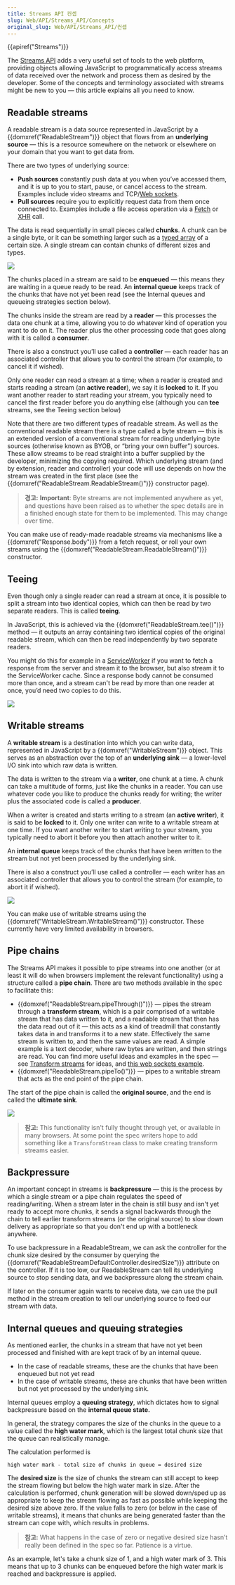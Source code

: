 ```yaml
---
title: Streams API 컨셉
slug: Web/API/Streams_API/Concepts
original_slug: Web/API/Streams_API/컨셉
---
```


{{apiref("Streams")}}

The [Streams API](/ko/docs/Web/API/Streams_API) adds a very useful set of tools to the web platform, providing objects allowing JavaScript to programmatically access streams of data received over the network and process them as desired by the developer. Some of the concepts and terminology associated with streams might be new to you — this article explains all you need to know.

## Readable streams

A readable stream is a data source represented in JavaScript by a {{domxref("ReadableStream")}} object that flows from an **underlying source** — this is a resource somewhere on the network or elsewhere on your domain that you want to get data from.

There are two types of underlying source:

- **Push sources** constantly push data at you when you’ve accessed them, and it is up to you to start, pause, or cancel access to the stream. Examples include video streams and TCP/[Web sockets](/ko/docs/Web/API/WebSockets_API).
- **Pull sources** require you to explicitly request data from them once connected to. Examples include a file access operation via a [Fetch](/ko/docs/Web/API/Fetch_API) or [XHR](/ko/docs/Web/API/XMLHttpRequest/XMLHttpRequest) call.

The data is read sequentially in small pieces called **chunks**. A chunk can be a single byte, or it can be something larger such as a [typed array](/ko/docs/Web/JavaScript/Typed_arrays) of a certain size. A single stream can contain chunks of different sizes and types.

![](readable_streams.png)

The chunks placed in a stream are said to be **enqueued** — this means they are waiting in a queue ready to be read. An **internal queue** keeps track of the chunks that have not yet been read (see the Internal queues and queueing strategies section below).

The chunks inside the stream are read by a **reader** — this processes the data one chunk at a time, allowing you to do whatever kind of operation you want to do on it. The reader plus the other processing code that goes along with it is called a **consumer**.

There is also a construct you’ll use called a **controller** — each reader has an associated controller that allows you to control the stream (for example, to cancel it if wished).

Only one reader can read a stream at a time; when a reader is created and starts reading a stream (an **active reader**), we say it is **locked** to it. If you want another reader to start reading your stream, you typically need to cancel the first reader before you do anything else (although you can **tee** streams, see the Teeing section below)

Note that there are two different types of readable stream. As well as the conventional readable stream there is a type called a byte stream — this is an extended version of a conventional stream for reading underlying byte sources (otherwise known as BYOB, or “bring your own buffer”) sources. These allow streams to be read straight into a buffer supplied by the developer, minimizing the copying required. Which underlying stream (and by extension, reader and controller) your code will use depends on how the stream was created in the first place (see the {{domxref("ReadableStream.ReadableStream()")}} constructor page).

> **경고:** **Important**: Byte streams are not implemented anywhere as yet, and questions have been raised as to whether the spec details are in a finished enough state for them to be implemented. This may change over time.

You can make use of ready-made readable streams via mechanisms like a {{domxref("Response.body")}} from a fetch request, or roll your own streams using the {{domxref("ReadableStream.ReadableStream()")}} constructor.

## Teeing

Even though only a single reader can read a stream at once, it is possible to split a stream into two identical copies, which can then be read by two separate readers. This is called **teeing**.

In JavaScript, this is achieved via the {{domxref("ReadableStream.tee()")}} method — it outputs an array containing two identical copies of the original readable stream, which can then be read independently by two separate readers.

You might do this for example in a [ServiceWorker](/ko/docs/Web/API/Service_Worker_API) if you want to fetch a response from the server and stream it to the browser, but also stream it to the ServiceWorker cache. Since a response body cannot be consumed more than once, and a stream can't be read by more than one reader at once, you’d need two copies to do this.

![](tee.png)

## Writable streams

A **writable stream** is a destination into which you can write data, represented in JavaScript by a {{domxref("WritableStream")}} object. This serves as an abstraction over the top of an **underlying sink** — a lower-level I/O sink into which raw data is written.

The data is written to the stream via a **writer**, one chunk at a time. A chunk can take a multitude of forms, just like the chunks in a reader. You can use whatever code you like to produce the chunks ready for writing; the writer plus the associated code is called a **producer**.

When a writer is created and starts writing to a stream (an **active writer**), it is said to be **locked** to it. Only one writer can write to a writable stream at one time. If you want another writer to start writing to your stream, you typically need to abort it before you then attach another writer to it.

An **internal queue** keeps track of the chunks that have been written to the stream but not yet been processed by the underlying sink.

There is also a construct you’ll use called a controller — each writer has an associated controller that allows you to control the stream (for example, to abort it if wished).

![](writable_streams.png)

You can make use of writable streams using the {{domxref("WritableStream.WritableStream()")}} constructor. These currently have very limited availability in browsers.

## Pipe chains

The Streams API makes it possible to pipe streams into one another (or at least it will do when browsers implement the relevant functionality) using a structure called a **pipe chain**. There are two methods available in the spec to facilitate this:

- {{domxref("ReadableStream.pipeThrough()")}} — pipes the stream through a **transform stream**, which is a pair comprised of a writable stream that has data written to it, and a readable stream that then has the data read out of it — this acts as a kind of treadmill that constantly takes data in and transforms it to a new state. Effectively the same stream is written to, and then the same values are read. A simple example is a text decoder, where raw bytes are written, and then strings are read. You can find more useful ideas and examples in the spec — see [Transform streams](https://streams.spec.whatwg.org/#ts-model) for ideas, and [this web sockets example](https://streams.spec.whatwg.org/#example-both).
- {{domxref("ReadableStream.pipeTo()")}} — pipes to a writable stream that acts as the end point of the pipe chain.

The start of the pipe chain is called the **original source**, and the end is called the **ultimate sink**.

![](pipechain.png)

> **참고:** This functionality isn't fully thought through yet, or available in many browsers. At some point the spec writers hope to add something like a `TransformStream` class to make creating transform streams easier.

## Backpressure

An important concept in streams is **backpressure** — this is the process by which a single stream or a pipe chain regulates the speed of reading/writing. When a stream later in the chain is still busy and isn't yet ready to accept more chunks, it sends a signal backwards through the chain to tell earlier transform streams (or the original source) to slow down delivery as appropriate so that you don't end up with a bottleneck anywhere.

To use backpressure in a ReadableStream, we can ask the controller for the chunk size desired by the consumer by querying the {{domxref("ReadableStreamDefaultController.desiredSize")}} attribute on the controller. If it is too low, our ReadableStream can tell its underlying source to stop sending data, and we backpressure along the stream chain.

If later on the consumer again wants to receive data, we can use the pull method in the stream creation to tell our underlying source to feed our stream with data.

## Internal queues and queuing strategies

As mentioned earlier, the chunks in a stream that have not yet been processed and finished with are kept track of by an internal queue.

- In the case of readable streams, these are the chunks that have been enqueued but not yet read
- In the case of writable streams, these are chunks that have been written but not yet processed by the underlying sink.

Internal queues employ a **queuing strategy**, which dictates how to signal backpressure based on the **internal queue state.**

In general, the strategy compares the size of the chunks in the queue to a value called the **high water mark**, which is the largest total chunk size that the queue can realistically manage.

The calculation performed is

```
high water mark - total size of chunks in queue = desired size
```

The **desired size** is the size of chunks the stream can still accept to keep the stream flowing but below the high water mark in size. After the calculation is performed, chunk generation will be slowed down/sped up as appropriate to keep the stream flowing as fast as possible while keeping the desired size above zero. If the value falls to zero (or below in the case of writable streams), it means that chunks are being generated faster than the stream can cope with, which results in problems.

> **참고:** What happens in the case of zero or negative desired size hasn’t really been defined in the spec so far. Patience is a virtue.

As an example, let's take a chunk size of 1, and a high water mark of 3. This means that up to 3 chunks can be enqueued before the high water mark is reached and backpressure is applied.
